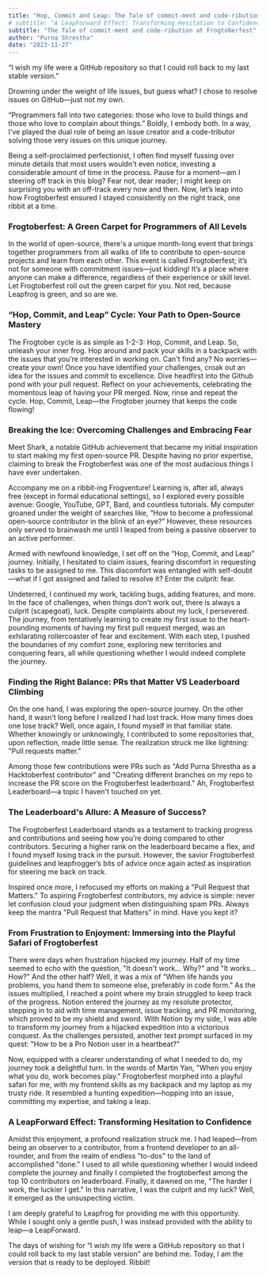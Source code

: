```yaml
---
title: "Hop, Commit and Leap: The Tale of commit-ment and code-ribution at Frogtoberfest"
# subtitle: "A LeapForward Effect: Transforming Hesitation to Confidence"
subtitle: "The Tale of commit-ment and code-ribution at Frogtoberfest"
author: "Purna Shrestha"
date: "2023-11-27"
---
```


“I wish my life were a GitHub repository so that I could roll back to my last stable version.”

Drowning under the weight of life issues, but guess what? I chose to resolve issues on GitHub—just not my own.

“Programmers fall into two categories: those who love to build things and those who love to complain about things.” Boldly, I embody both. In a way, I've played the dual role of being an issue creator and a code-tributor solving those very issues on this unique journey.

Being a self-proclaimed perfectionist, I often find myself fussing over minute details that most users wouldn't even notice, investing a considerable amount of time in the process. Pause for a moment—am I steering off track in this blog? Fear not, dear reader; I might keep on surprising you with an off-track every now and then. Now, let’s leap into how Frogtoberfest ensured I stayed consistently on the right track, one ribbit at a time.

<h3><b>Frogtoberfest: A Green Carpet for Programmers of All Levels</b></h3>

In the world of open-source, there's a unique month-long event that brings together programmers from all walks of life to contribute to open-source projects and learn from each other. This event is called Frogtoberfest; it’s not for someone with commitment issues—just kidding! It’s a place where anyone can make a difference, regardless of their experience or skill level. Let Frogtoberfest roll out the green carpet for you. Not red, because Leapfrog is green, and so are we.

<h3><b>
“Hop, Commit, and Leap” Cycle: Your Path to Open-Source Mastery
</b></h3>

The Frogtober cycle is as simple as 1-2-3: Hop, Commit, and Leap. So, unleash your inner frog. Hop around and pack your skills in a backpack with the issues that you’re interested in working on. Can't find any? No worries—create your own! Once you have identified your challenges, croak out an idea for the issues and commit to excellence. Dive headfirst into the Github pond with your pull request. Reflect on your achievements, celebrating the momentous leap of having your PR merged. Now, rinse and repeat the cycle. Hop, Commit, Leap—the Frogtober journey that keeps the code flowing!

<h3><b>
Breaking the Ice: Overcoming Challenges and Embracing Fear
</b></h3>

Meet Shark, a notable GitHub achievement that became my initial inspiration to start making my first open-source PR. Despite having no prior expertise, claiming to break the Frogtoberfest was one of the most audacious things I have ever undertaken.

Accompany me on a ribbit-ing Frogventure! Learning is, after all, always free (except in formal educational settings), so I explored every possible avenue: Google, YouTube, GPT, Bard, and countless tutorials. My computer groaned under the weight of searches like, “How to become a professional open-source contributor in the blink of an eye?” However, these resources only served to brainwash me until I leaped from being a passive observer to an active performer.

Armed with newfound knowledge, I set off on the “Hop, Commit, and Leap” journey. Initially, I hesitated to claim issues, fearing discomfort in requesting tasks to be assigned to me. This discomfort was entangled with self-doubt—what if I got assigned and failed to resolve it? Enter the culprit: fear.

Undeterred, I continued my work, tackling bugs, adding features, and more. In the face of challenges, when things don’t work out, there is always a culprit (scapegoat), luck. Despite complaints about my luck, I persevered. The journey, from tentatively learning to create my first issue to the heart-pounding moments of having my first pull request merged, was an exhilarating rollercoaster of fear and excitement.
With each step, I pushed the boundaries of my comfort zone, exploring new territories and conquering fears, all while questioning whether I would indeed complete the journey.

<h3> <b>
Finding the Right Balance: PRs that Matter VS Leaderboard Climbing
</b></h3>

On the one hand, I was exploring the open-source journey. On the other hand, it wasn’t long before I realized I had lost track. How many times does one lose track? Well, once again, I found myself in that familiar state. Whether knowingly or unknowingly, I contributed to some repositories that, upon reflection, made little sense. The realization struck me like lightning: "Pull requests matter."

Among those few contributions were PRs such as "Add Purna Shrestha as a Hacktoberfest contributor" and "Creating different branches on my repo to increase the PR score on the Frogtoberfest leaderboard." Ah, Frogtoberfest Leaderboard—a topic I haven't touched on yet.

<h3><b>
The Leaderboard's Allure: A Measure of Success?
</b></h3>

The Frogtoberfest Leaderboard stands as a testament to tracking progress and contributions and seeing how you’re doing compared to other contributors. Securing a higher rank on the leaderboard became a flex, and I found myself losing track in the pursuit. However, the savior Frogtoberfest guidelines and leapfrogger’s bits of advice once again acted as inspiration for steering me back on track.

Inspired once more, I refocused my efforts on making a "Pull Request that Matters." To aspiring Frogtoberfest contributors, my advice is simple: never let confusion cloud your judgment when distinguishing spam PRs. Always keep the mantra "Pull Request that Matters" in mind. Have you kept it?

<h3><b>
From Frustration to Enjoyment: Immersing into the Playful Safari of Frogtoberfest
</b></h3>

There were days when frustration hijacked my journey. Half of my time seemed to echo with the question, "It doesn't work... Why?" and "It works... How?" And the other half? Well, it was a mix of “When life hands you problems, you hand them to someone else, preferably in code form.” As the issues multiplied, I reached a point where my brain struggled to keep track of the progress. Notion entered the journey as my resolute protector, stepping in to aid with time management, issue tracking, and PR monitoring, which proved to be my shield and sword. With Notion by my side, I was able to transform my journey from a hijacked expedition into a victorious conquest.
As the challenges persisted, another text prompt surfaced in my quest: "How to be a Pro Notion user in a heartbeat?"

Now, equipped with a clearer understanding of what I needed to do, my journey took a delightful turn. In the words of Martin Yan, "When you enjoy what you do, work becomes play." Frogtoberfest morphed into a playful safari for me, with my frontend skills as my backpack and my laptop as my trusty ride. It resembled a hunting expedition—hopping into an issue, committing my expertise, and taking a leap.

<h3><b>
A LeapForward Effect: Transforming Hesitation to Confidence
</b></h3>

Amidst this enjoyment, a profound realization struck me. I had leaped—from being an observer to a contributor, from a frontend developer to an all-rounder, and from the realm of endless "to-dos" to the land of accomplished "done." I used to all while questioning whether I would indeed complete the journey and finally I completed the frogtoberfest among the top 10 contributors on leaderboard. Finally, it dawned on me, "The harder I work, the luckier I get." In this narrative, I was the culprit and my luck? Well, it emerged as the unsuspecting victim.

I am deeply grateful to Leapfrog for providing me with this opportunity. While I sought only a gentle push, I was instead provided with the ability to leap—a LeapForward.

The days of wishing for “I wish my life were a GitHub repository so that I could roll back to my last stable version" are behind me. Today, I am the version that is ready to be deployed. Ribbit!
